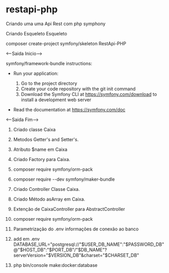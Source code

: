 # restapi-php
Criando uma uma Api Rest com php symphony

Criando Esqueleto Esqueleto

composer create-project symfony/skeleton RestApi-PHP

<--Saida Inicio-->

 symfony/framework-bundle  instructions:

  * Run your application:
    1. Go to the project directory
    2. Create your code repository with the git init command
    3. Download the Symfony CLI at https://symfony.com/download to install a development web server

  * Read the documentation at https://symfony.com/doc
  
  <--Saida Fim-->

1. Criado classe Caixa

1. Metodos Getter's and Setter's.
1. Atributo  $name em Caixa
1. Criado Factory para Caixa.
1. composer require symfony/orm-pack
1. composer require --dev symfony/maker-bundle
1. Criado Controller Classe Caixa.
1. Criado Método asArray em Caixa.
1. Extenção de CaixaController para AbstractController
1. composer require symfony/orm-pack
1. Parametrização do .env informações de conexão ao banco
1. add em .env DATABASE_URL="postgresql://"$USER_DB_NAME":"$PASSWORD_DB"@"$HOST_DB":"$PORT_DB"/"$DB_NAME"?serverVersion="$VERSION_DB"&charset="$CHARSET_DB"
1. php bin/console make:docker:database
